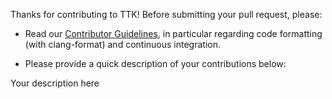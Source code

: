 Thanks for contributing to TTK!
Before submitting your pull request, please:

- Read our [Contributor Guidelines](https://github.com/topology-tool-kit/ttk/blob/master/CONTRIBUTING.md), in particular regarding code formatting (with clang-format) and continuous integration.

- Please provide a quick description of your contributions below:

Your description here

